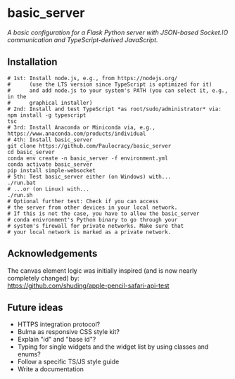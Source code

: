 # basic_server

*A basic configuration for a Flask Python server with JSON-based Socket.IO communication and TypeScript-derived JavaScript.*

## Installation
```
# 1st: Install node.js, e.g., from https://nodejs.org/
#      (use the LTS version since TypeScript is optimized for it)
#      and add node.js to your system's PATH (you can select it, e.g., in the
#      graphical installer)
# 2nd: Install and test TypeScript *as root/sudo/administrator* via:
npm install -g typescript
tsc
# 3rd: Install Anaconda or Miniconda via, e.g., https://www.anaconda.com/products/individual
# 4th: Install basic_server
git clone https://github.com/Paulocracy/basic_server
cd basic_server
conda env create -n basic_server -f environment.yml
conda activate basic_server
pip install simple-websocket
# 5th: Test basic_server either (on Windows) with...
./run.bat
# ...or (on Linux) with...
./run.sh
# Optional further test: Check if you can access
# the server from other devices in your local network.
# If this is not the case, you have to allow the basic_server
# conda enivronment's Python binary to go through your
# system's firewall for private networks. Make sure that
# your local network is marked as a private network.
```

## Acknowledgements

The canvas element logic was initially inspired (and is now nearly completely changed) by:<br>
https://github.com/shuding/apple-pencil-safari-api-test

## Future ideas

* HTTPS integration protocol?
* Bulma as responsive CSS style kit?
* Explain "id" and "base id"?
* Typing for single widgets and the widget list by using classes and enums?
* Follow a specific TS/JS style guide
* Write a documentation
